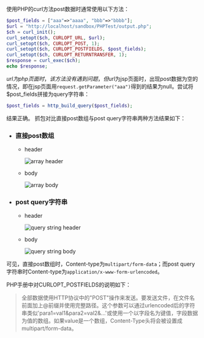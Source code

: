 使用PHP的curl方法post数据时通常使用以下方法：

```php
$post_fields = ["aaa"=>"aaaa", "bbb"=>"bbbb"];
$url = "http://localhost/sandbox/PHPTest/output.php";
$ch = curl_init();
curl_setopt($ch, CURLOPT_URL, $url);
curl_setopt($ch, CURLOPT_POST, 1);
curl_setopt($ch, CURLOPT_POSTFIELDS, $post_fields);
curl_setopt($ch, CURLOPT_RETURNTRANSFER, 1);
$response = curl_exec($ch);
echo $response;
```

$url为php页面时，该方法没有遇到问题，但$url为jsp页面时，出现post数据为空的情况，即在jsp页面用`request.getParameter("aaa")`得到的结果为null。尝试将$post_fields拼接为query字符串：

```php
$post_fields = http_build_query($post_fields);
```

结果正确。
抓包对比直接post数组与post query字符串两种方法结果如下：

- ### 直接post数组
    - header

        ![array header](https://user-images.githubusercontent.com/8199708/34347294-9f075e2c-ea3c-11e7-9c7c-18489cda3af1.png)

    - body

        ![array body](https://user-images.githubusercontent.com/8199708/34347308-c096f886-ea3c-11e7-975a-103dd874d938.png)


- ### post query字符串
    - header

        ![query string header](https://user-images.githubusercontent.com/8199708/34347352-22667834-ea3d-11e7-8ebf-010a5446fa18.png)

    - body

        ![query string body](https://user-images.githubusercontent.com/8199708/34347356-2c89657e-ea3d-11e7-9af6-cf71248ca1ca.png)

可见，直接post数组时，Content-type为`multipart/form-data`；而post query字符串时Content-type为`application/x-www-form-urlencoded`。

PHP手册中对CURLOPT_POSTFIELDS的说明如下：

> 全部数据使用HTTP协议中的"POST"操作来发送。要发送文件，在文件名前面加上@前缀并使用完整路径。这个参数可以通过urlencoded后的字符串类似'para1=val1&para2=val2&...'或使用一个以字段名为键值，字段数据为值的数组。如果value是一个数组，Content-Type头将会被设置成multipart/form-data。

